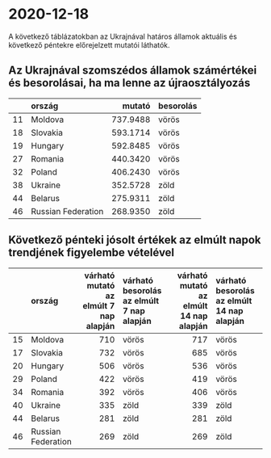 # 2020-12-18
A következő táblázatokban az Ukrajnával határos államok aktuális és következő péntekre előrejelzett mutatói láthatók.
## Az Ukrajnával szomszédos államok számértékei és besorolásai, ha ma lenne az újraosztályozás

|   |ország             |   mutató|besorolás |
|:--|:------------------|--------:|:---------|
|11 |Moldova            | 737.9488|vörös     |
|18 |Slovakia           | 593.1714|vörös     |
|19 |Hungary            | 592.8485|vörös     |
|27 |Romania            | 440.3420|vörös     |
|32 |Poland             | 406.2430|vörös     |
|38 |Ukraine            | 352.5728|zöld      |
|44 |Belarus            | 275.9311|zöld      |
|46 |Russian Federation | 268.9350|zöld      |
## Következő pénteki jósolt értékek az elmúlt napok trendjének figyelembe vételével
|   |ország             | várható mutató az elmúlt 7 nap alapján|várható besorolás az elmúlt 7 nap alapján | várható mutató az elmúlt 14 nap alapján|várható besorolás az elmúlt 14 nap alapján |
|:--|:------------------|--------------------------------------:|:-----------------------------------------|---------------------------------------:|:------------------------------------------|
|15 |Moldova            |                                    710|vörös                                     |                                     717|vörös                                      |
|17 |Slovakia           |                                    732|vörös                                     |                                     685|vörös                                      |
|20 |Hungary            |                                    506|vörös                                     |                                     536|vörös                                      |
|29 |Poland             |                                    422|vörös                                     |                                     419|vörös                                      |
|34 |Romania            |                                    392|vörös                                     |                                     406|vörös                                      |
|40 |Ukraine            |                                    335|zöld                                      |                                     339|zöld                                       |
|44 |Belarus            |                                    281|zöld                                      |                                     281|zöld                                       |
|46 |Russian Federation |                                    269|zöld                                      |                                     269|zöld                                       |
